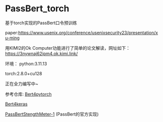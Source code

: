 # PassBert_torch
基于torch实现的PassBert口令预训练

paper:https://www.usenix.org/conference/usenixsecurity23/presentation/xu-ming

用KIMI2的Ok Computer功能进行了简单的论文解读，网址如下：https://3nywnaj62ipm4.ok.kimi.link/

环境：
python:3.11.13

torch:2.8.0+cu128

正在全力编写中~

参考仓库:
[Bert4pytorch](https://github.com/MuQiuJun-AI/bert4pytorch/)

[Bert4keras](https://github.com/bojone/bert4keras/)

[PassBertStengthMeter-1](https://github.com/Ming-Xu-research/PassBertStrengthMeter-1) (PassBert的官方实现)